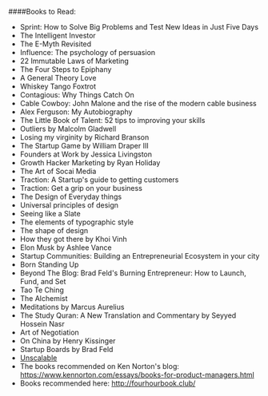 ####Books to Read:
- Sprint: How to Solve Big Problems and Test New Ideas in Just Five Days
- The Intelligent Investor
- The E-Myth Revisited
- Influence: The psychology of persuasion
- 22 Immutable Laws of Marketing
- The Four Steps to Epiphany
- A General Theory Love
- Whiskey Tango Foxtrot
- Contagious: Why Things Catch On
- Cable Cowboy: John Malone and the rise of the modern cable business
- Alex Ferguson: My Autobiography
- The Little Book of Talent: 52 tips to improving your skills
- Outliers by Malcolm Gladwell
- Losing my virginity by Richard Branson
- The Startup Game by William Draper III
- Founders at Work by Jessica Livingston
- Growth Hacker Marketing by Ryan Holiday
- The Art of Socai Media
- Traction: A Startup's guide to getting customers
- Traction: Get a grip on your business
- The Design of Everyday things
- Universal principles of design
- Seeing like a Slate
- The elements of typographic style
- The shape of design
- How they got there by Khoi Vinh
- Elon Musk by Ashlee Vance
- Startup Communities: Building an Entrepreneurial Ecosystem in your city
- Born Standing Up
- Beyond The Blog: Brad Feld's Burning Entrepreneur: How to Launch, Fund, and Set
- Tao Te Ching
- The Alchemist
- Meditations by Marcus Aurelius
- The Study Quran: A New Translation and Commentary by Seyyed Hossein Nasr
- Art of Negotiation
- On China by Henry Kissinger
- Startup Boards by Brad Feld
- [Unscalable](http://unscalablebook.com/)
- The books recommended on Ken Norton's blog: https://www.kennorton.com/essays/books-for-product-managers.html
- Books recommended here: http://fourhourbook.club/